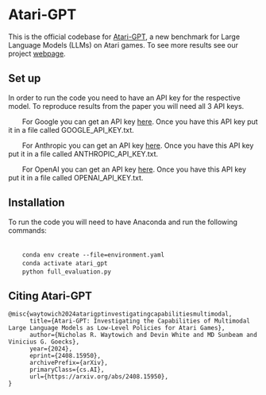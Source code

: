 # Atari-GPT

This is the official codebase for [Atari-GPT](https://arxiv.org/pdf/2408.15950), a new benchmark for Large Language Models (LLMs) on Atari games. To see more results see our project [webpage](https://dev1nw.github.io/atari-gpt/).

## Set up

In order to run the code you need to have an API key for the respective model. To reproduce results from the paper you will need all 3 API keys.

&ensp;&ensp;&ensp;&ensp;For Google you can get an API key [here](https://ai.google.dev). Once you have this API key put it in a file called GOOGLE_API_KEY.txt.


&ensp;&ensp;&ensp;&ensp;For Anthropic you can get an API key [here](https://www.anthropic.com/api). Once you have this API key put it in a file called ANTHROPIC_API_KEY.txt.

&ensp;&ensp;&ensp;&ensp;For OpenAI you can get an API key [here](https://openai.com/api/). Once you have this API key put it in a file called OPENAI_API_KEY.txt.


## Installation

To run the code you will need to have Anaconda and run the following commands:

<br>&ensp;&ensp;&ensp;&ensp;`conda env create --file=environment.yaml`
<br>&ensp;&ensp;&ensp;&ensp;`conda activate atari_gpt`
<br>&ensp;&ensp;&ensp;&ensp;`python full_evaluation.py`

## Citing Atari-GPT 

```
@misc{waytowich2024atarigptinvestigatingcapabilitiesmultimodal,
      title={Atari-GPT: Investigating the Capabilities of Multimodal Large Language Models as Low-Level Policies for Atari Games}, 
      author={Nicholas R. Waytowich and Devin White and MD Sunbeam and Vinicius G. Goecks},
      year={2024},
      eprint={2408.15950},
      archivePrefix={arXiv},
      primaryClass={cs.AI},
      url={https://arxiv.org/abs/2408.15950}, 
}
```